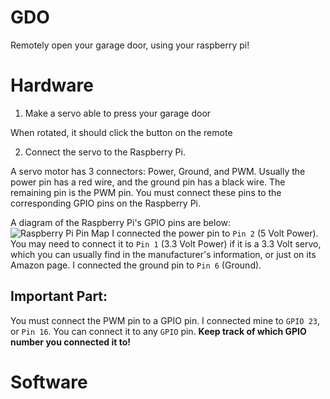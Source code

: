 # GDO
Remotely open your garage door, using your raspberry pi!

# Hardware
1. Make a servo able to press your garage door

When rotated, it should click the button on the remote

2. Connect the servo to the Raspberry Pi.

A servo motor has 3 connectors: Power, Ground, and PWM. Usually the power pin has a red wire, and the ground pin has a black wire. The remaining pin is the PWM pin. You must connect these pins to the corresponding GPIO pins on the Raspberry Pi.

A diagram of the Raspberry Pi's GPIO pins are below:
![Raspberry Pi Pin Map](https://docs.microsoft.com/en-us/windows/iot-core/media/pinmappingsrpi/rp2_pinout.png)
I connected the power pin to `Pin 2` (5 Volt Power). You may need to connect it to `Pin 1` (3.3 Volt Power) if it is a 3.3 Volt servo, which you can usually find in the manufacturer's information, or just on its Amazon page. I connected the ground pin to `Pin 6` (Ground). 

## **Important Part:**
You must connect the PWM pin to a GPIO pin. I connected mine to `GPIO 23`, or `Pin 16`. You can connect it to any `GPIO` pin. **Keep track of which GPIO number you connected it to!**

# Software
